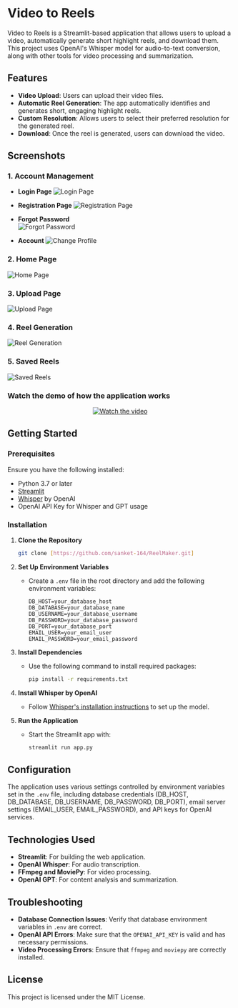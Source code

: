 # Video to Reels

Video to Reels is a Streamlit-based application that allows users to upload a video, automatically generate short highlight reels, and download them. This project uses OpenAI's Whisper model for audio-to-text conversion, along with other tools for video processing and summarization. 

## Features
- **Video Upload**: Users can upload their video files.
- **Automatic Reel Generation**: The app automatically identifies and generates short, engaging highlight reels.
- **Custom Resolution**: Allows users to select their preferred resolution for the generated reel. 
- **Download**: Once the reel is generated, users can download the video.

## Screenshots

### 1. Account Management
- **Login Page**
  ![Login Page](https://github.com/sanket-164/ReelMaker/blob/main/images/Login_Page.png)

- **Registration Page**
  ![Registration Page](https://github.com/sanket-164/ReelMaker/blob/main/images/Registration_Page_1.png)

- **Forgot Password**  
  ![Forgot Password](https://github.com/sanket-164/ReelMaker/blob/main/images/Forgot_Password_1.png)

- **Account**
  ![Change Profile](https://github.com/sanket-164/ReelMaker/blob/main/images/Account_Page.png)

### 2. Home Page
  ![Home Page](https://github.com/sanket-164/ReelMaker/blob/main/images/Home_Page_1.png)

### 3. Upload Page
  ![Upload Page](https://github.com/sanket-164/ReelMaker/blob/main/images/Upload_Page_1.png)

### 4. Reel Generation
  ![Reel Generation](https://github.com/sanket-164/ReelMaker/blob/main/images/Generate_Reel_2.png)

### 5. Saved Reels
  ![Saved Reels](https://github.com/sanket-164/ReelMaker/blob/main/images/Saved_Reels.png)

### Watch the demo of how the application works

<div align="center">
  <a href="https://www.youtube.com/watch?v=yiZHaVVngIE">
    <img src="https://github.com/sanket-164/ReelMaker/blob/main/images/ReelMaker_Logo.png" alt="Watch the video" />
  </a>
</div>

## Getting Started

### Prerequisites

Ensure you have the following installed:
- Python 3.7 or later
- [Streamlit](https://streamlit.io/)
- [Whisper](https://github.com/openai/whisper) by OpenAI
- OpenAI API Key for Whisper and GPT usage

### Installation

1. **Clone the Repository**
    ```bash
    git clone [https://github.com/sanket-164/ReelMaker.git]
    ```

2. **Set Up Environment Variables**
   - Create a `.env` file in the root directory and add the following environment variables:

      ```plaintext
      DB_HOST=your_database_host
      DB_DATABASE=your_database_name
      DB_USERNAME=your_database_username
      DB_PASSWORD=your_database_password
      DB_PORT=your_database_port
      EMAIL_USER=your_email_user
      EMAIL_PASSWORD=your_email_password
      ```

3. **Install Dependencies**
   - Use the following command to install required packages:
      ```bash
      pip install -r requirements.txt
      ```

4. **Install Whisper by OpenAI**
   - Follow [Whisper's installation instructions](https://github.com/openai/whisper) to set up the model.

5. **Run the Application**
   - Start the Streamlit app with:
      ```bash
      streamlit run app.py
      ```

## Configuration

The application uses various settings controlled by environment variables set in the `.env` file, including database credentials (DB_HOST, DB_DATABASE, DB_USERNAME, DB_PASSWORD, DB_PORT), email server settings (EMAIL_USER, EMAIL_PASSWORD), and API keys for OpenAI services.

## Technologies Used

- **Streamlit**: For building the web application.
- **OpenAI Whisper**: For audio transcription.
- **FFmpeg and MoviePy**: For video processing.
- **OpenAI GPT**: For content analysis and summarization.

## Troubleshooting

- **Database Connection Issues**: Verify that database environment variables in `.env` are correct.
- **OpenAI API Errors**: Make sure that the `OPENAI_API_KEY` is valid and has necessary permissions.
- **Video Processing Errors**: Ensure that `ffmpeg` and `moviepy` are correctly installed.

## License

This project is licensed under the MIT License.
